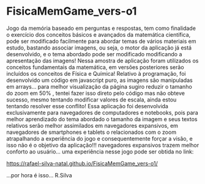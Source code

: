 # FisicaMemGame_vers-o1
Jogo da memória baseado em perguntas e respostas, tem como finalidade o exercício dos conceitos básicos e avançados da matemática científica,
pode ser modificado facilmente para abordar temas de vários materiais em estudo, bastando associar imagens,
ou seja, o motor da aplicação já está desenvolvido, e o tema abordado pode ser modificado modificando a apresentação das imagens!
Nessa amostra de aplicação foram utilizados os conceitos fundamentais da matemática, em versões posteriores serão incluídos os conceitos de Física e Química!
Relativo à programação, foi desenvolvido um código em javascript puro, as imagens são manipuladas em arrays...
para melhor visualização da página sugiro reduzir o tamanho do zoom em 50% , tentei fazer isso direto pelo código mas não obteve sucesso,
mesmo tentando modificar valores de escala, ainda estou tentando resolver esse conflito!
Essa aplicação foi desenvolvida exclusivamente para navegadores de computadores e notebooks,
pois para melhor aprendizado do tema abordado o tamanho da imagem e seus textos relativos serão melhor assimilados em navegadores expansivos,
em navegadores de smartphones e tablets o relacionados com o zoom atrapalhando a experiência do jogo e consequentemente forçar a visão,
e isso não é o objetivo da aplicação!!! navegadores expansivos trazem melhor conforto ao usuário...
uma experiência nesse jogo pode ser obtida no link:

https://rafael-silva-natal.github.io/FisicaMemGame_vers-o1/

...por hora é isso... R.Silva
